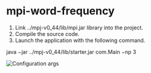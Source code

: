 # mpi-word-frequency

1) Link ../mpj-v0_44/lib/mpi.jar library into the project.
2) Compile the source code.
3) Launch the application with the following command.

java −jar ../mpj-v0_44/lib/starter.jar com.Main −np 3

![Configuration args](images/args.png)